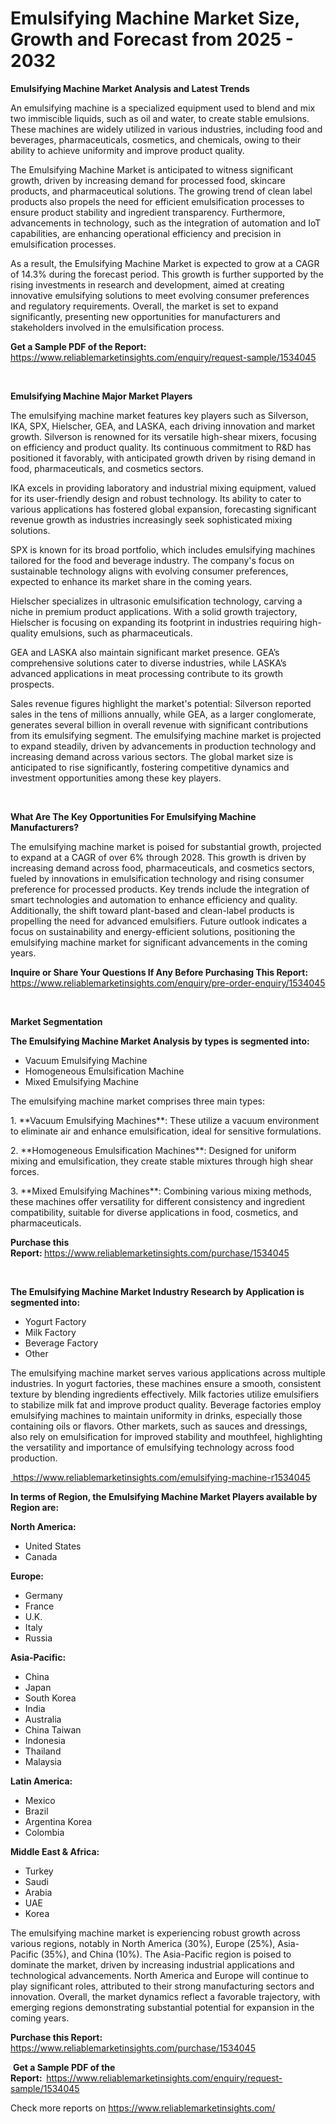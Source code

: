 <p><h1>Emulsifying Machine Market Size, Growth and Forecast from 2025 - 2032</h1></p><p><strong>Emulsifying Machine Market Analysis and Latest Trends</strong></p>
<p><p>An emulsifying machine is a specialized equipment used to blend and mix two immiscible liquids, such as oil and water, to create stable emulsions. These machines are widely utilized in various industries, including food and beverages, pharmaceuticals, cosmetics, and chemicals, owing to their ability to achieve uniformity and improve product quality.</p><p>The Emulsifying Machine Market is anticipated to witness significant growth, driven by increasing demand for processed food, skincare products, and pharmaceutical solutions. The growing trend of clean label products also propels the need for efficient emulsification processes to ensure product stability and ingredient transparency. Furthermore, advancements in technology, such as the integration of automation and IoT capabilities, are enhancing operational efficiency and precision in emulsification processes.</p><p>As a result, the Emulsifying Machine Market is expected to grow at a CAGR of 14.3% during the forecast period. This growth is further supported by the rising investments in research and development, aimed at creating innovative emulsifying solutions to meet evolving consumer preferences and regulatory requirements. Overall, the market is set to expand significantly, presenting new opportunities for manufacturers and stakeholders involved in the emulsification process.</p></p>
<p><strong>Get a Sample PDF of the Report:&nbsp;</strong> <a href="https://www.reliablemarketinsights.com/enquiry/request-sample/1534045?utm_campaign=2636&utm_medium=2&utm_source=Github&utm_content=ia&utm_term=08042025&utm_id=emulsifying-machine">https://www.reliablemarketinsights.com/enquiry/request-sample/1534045</a></p>
<p>&nbsp;</p>
<p><strong>Emulsifying Machine Major Market Players</strong></p>
<p><p>The emulsifying machine market features key players such as Silverson, IKA, SPX, Hielscher, GEA, and LASKA, each driving innovation and market growth. Silverson is renowned for its versatile high-shear mixers, focusing on efficiency and product quality. Its continuous commitment to R&D has positioned it favorably, with anticipated growth driven by rising demand in food, pharmaceuticals, and cosmetics sectors.</p><p>IKA excels in providing laboratory and industrial mixing equipment, valued for its user-friendly design and robust technology. Its ability to cater to various applications has fostered global expansion, forecasting significant revenue growth as industries increasingly seek sophisticated mixing solutions.</p><p>SPX is known for its broad portfolio, which includes emulsifying machines tailored for the food and beverage industry. The company's focus on sustainable technology aligns with evolving consumer preferences, expected to enhance its market share in the coming years.</p><p>Hielscher specializes in ultrasonic emulsification technology, carving a niche in premium product applications. With a solid growth trajectory, Hielscher is focusing on expanding its footprint in industries requiring high-quality emulsions, such as pharmaceuticals.</p><p>GEA and LASKA also maintain significant market presence. GEA’s comprehensive solutions cater to diverse industries, while LASKA’s advanced applications in meat processing contribute to its growth prospects.</p><p>Sales revenue figures highlight the market's potential: Silverson reported sales in the tens of millions annually, while GEA, as a larger conglomerate, generates several billion in overall revenue with significant contributions from its emulsifying segment. The emulsifying machine market is projected to expand steadily, driven by advancements in production technology and increasing demand across various sectors. The global market size is anticipated to rise significantly, fostering competitive dynamics and investment opportunities among these key players.</p></p>
<p>&nbsp;</p>
<p><strong>What Are The Key Opportunities For Emulsifying Machine Manufacturers?</strong></p>
<p><p>The emulsifying machine market is poised for substantial growth, projected to expand at a CAGR of over 6% through 2028. This growth is driven by increasing demand across food, pharmaceuticals, and cosmetics sectors, fueled by innovations in emulsification technology and rising consumer preference for processed products. Key trends include the integration of smart technologies and automation to enhance efficiency and quality. Additionally, the shift toward plant-based and clean-label products is propelling the need for advanced emulsifiers. Future outlook indicates a focus on sustainability and energy-efficient solutions, positioning the emulsifying machine market for significant advancements in the coming years.</p></p>
<p><strong>Inquire or Share Your Questions If Any Before Purchasing This Report:</strong> <a href="https://www.reliablemarketinsights.com/enquiry/pre-order-enquiry/1534045?utm_campaign=2636&utm_medium=2&utm_source=Github&utm_content=ia&utm_term=08042025&utm_id=emulsifying-machine">https://www.reliablemarketinsights.com/enquiry/pre-order-enquiry/1534045</a></p>
<p>&nbsp;</p>
<p><strong>Market Segmentation</strong></p>
<p><strong>The Emulsifying Machine Market Analysis by types is segmented into:</strong></p>
<p><ul><li>Vacuum Emulsifying Machine</li><li>Homogeneous Emulsification Machine</li><li>Mixed Emulsifying Machine</li></ul></p>
<p><p>The emulsifying machine market comprises three main types: </p><p>1. **Vacuum Emulsifying Machines**: These utilize a vacuum environment to eliminate air and enhance emulsification, ideal for sensitive formulations.</p><p>2. **Homogeneous Emulsification Machines**: Designed for uniform mixing and emulsification, they create stable mixtures through high shear forces.</p><p>3. **Mixed Emulsifying Machines**: Combining various mixing methods, these machines offer versatility for different consistency and ingredient compatibility, suitable for diverse applications in food, cosmetics, and pharmaceuticals.</p></p>
<p><strong>Purchase this Report:&nbsp;</strong><a href="https://www.reliablemarketinsights.com/purchase/1534045?utm_campaign=2636&utm_medium=2&utm_source=Github&utm_content=ia&utm_term=08042025&utm_id=emulsifying-machine">https://www.reliablemarketinsights.com/purchase/1534045</a></p>
<p>&nbsp;</p>
<p><strong>The Emulsifying Machine Market Industry Research by Application is segmented into:</strong></p>
<p><ul><li>Yogurt Factory</li><li>Milk Factory</li><li>Beverage Factory</li><li>Other</li></ul></p>
<p><p>The emulsifying machine market serves various applications across multiple industries. In yogurt factories, these machines ensure a smooth, consistent texture by blending ingredients effectively. Milk factories utilize emulsifiers to stabilize milk fat and improve product quality. Beverage factories employ emulsifying machines to maintain uniformity in drinks, especially those containing oils or flavors. Other markets, such as sauces and dressings, also rely on emulsification for improved stability and mouthfeel, highlighting the versatility and importance of emulsifying technology across food production.</p></p>
<p><a href="https://www.reliablemarketinsights.com/emulsifying-machine-r1534045?utm_campaign=2636&utm_medium=2&utm_source=Github&utm_content=ia&utm_term=08042025&utm_id=emulsifying-machine">&nbsp;https://www.reliablemarketinsights.com/emulsifying-machine-r1534045</a></p>
<p><strong>In terms of Region, the Emulsifying Machine Market Players available by Region are:</strong></p>
<p>
    <p> <strong> North America: </strong>
        <ul>
            <li>United States</li>
            <li>Canada</li>
        </ul>
        </p> 
    <p> <strong> Europe: </strong>
        <ul>
            <li>Germany</li>
            <li>France</li>
            <li>U.K.</li>
            <li>Italy</li>
            <li>Russia</li>
        </ul>
        </p> 
    <p> <strong> Asia-Pacific: </strong>
        <ul>
            <li>China</li>
            <li>Japan</li>
            <li>South Korea</li>
            <li>India</li>
            <li>Australia</li>
            <li>China Taiwan</li>
            <li>Indonesia</li>
            <li>Thailand</li>
            <li>Malaysia</li>
        </ul>
        </p> 
    <p> <strong> Latin America: </strong>
        <ul>
            <li>Mexico</li>
            <li>Brazil</li>
            <li>Argentina Korea</li>
            <li>Colombia</li>
        </ul>
        </p> 
    <p> <strong> Middle East & Africa: </strong>
        <ul>
            <li>Turkey</li>
            <li>Saudi</li>
            <li>Arabia</li>
            <li>UAE</li>
            <li>Korea</li>
        </ul>
    </p>
    </p>
<p><p>The emulsifying machine market is experiencing robust growth across various regions, notably in North America (30%), Europe (25%), Asia-Pacific (35%), and China (10%). The Asia-Pacific region is poised to dominate the market, driven by increasing industrial applications and technological advancements. North America and Europe will continue to play significant roles, attributed to their strong manufacturing sectors and innovation. Overall, the market dynamics reflect a favorable trajectory, with emerging regions demonstrating substantial potential for expansion in the coming years.</p></p>
<p><strong>Purchase this Report: </strong><a href="https://www.reliablemarketinsights.com/purchase/1534045?utm_campaign=2636&utm_medium=2&utm_source=Github&utm_content=ia&utm_term=08042025&utm_id=emulsifying-machine">https://www.reliablemarketinsights.com/purchase/1534045</a></p>
<p>&nbsp;<strong>Get a Sample PDF of the Report:&nbsp;&nbsp;</strong><a href="https://www.reliablemarketinsights.com/enquiry/request-sample/1534045?utm_campaign=2636&utm_medium=2&utm_source=Github&utm_content=ia&utm_term=08042025&utm_id=emulsifying-machine">https://www.reliablemarketinsights.com/enquiry/request-sample/1534045</a></p>
<p><strong></strong></p>
<p>Check more reports on <a href="https://www.reliablemarketinsights.com/?utm_campaign=2636&utm_medium=2&utm_source=Github&utm_content=ia&utm_term=08042025&utm_id=emulsifying-machine">https://www.reliablemarketinsights.com/</a></p>